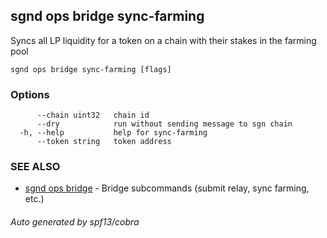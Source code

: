 ## sgnd ops bridge sync-farming

Syncs all LP liquidity for a token on a chain with their stakes in the farming pool

```
sgnd ops bridge sync-farming [flags]
```

### Options

```
      --chain uint32   chain id
      --dry            run without sending message to sgn chain
  -h, --help           help for sync-farming
      --token string   token address
```

### SEE ALSO

* [sgnd ops bridge](sgnd_ops_bridge.md)	 - Bridge subcommands (submit relay, sync farming, etc.)

###### Auto generated by spf13/cobra
